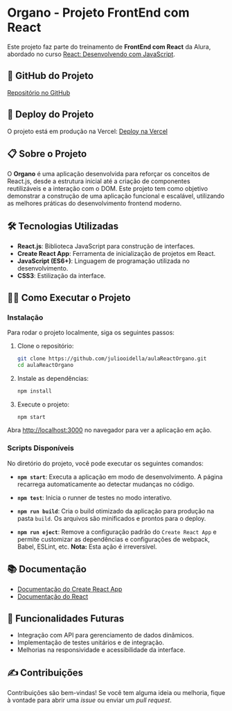 # Organo - Projeto FrontEnd com React

Este projeto faz parte do treinamento de **FrontEnd com React** da Alura, abordado no curso [React: Desenvolvendo com JavaScript](https://www.alura.com.br/).

## 📂 GitHub do Projeto

[Repositório no GitHub](https://github.com/juliooidella/aulaReactOrgano)

## 🚀 Deploy do Projeto

O projeto está em produção na Vercel: [Deploy na Vercel](https://aula-react-organo.vercel.app/)

## 📋 Sobre o Projeto

O **Organo** é uma aplicação desenvolvida para reforçar os conceitos de React.js, desde a estrutura inicial até a criação de componentes reutilizáveis e a interação com o DOM. Este projeto tem como objetivo demonstrar a construção de uma aplicação funcional e escalável, utilizando as melhores práticas do desenvolvimento frontend moderno.

## 🛠️ Tecnologias Utilizadas

- **React.js**: Biblioteca JavaScript para construção de interfaces.
- **Create React App**: Ferramenta de inicialização de projetos em React.
- **JavaScript (ES6+)**: Linguagem de programação utilizada no desenvolvimento.
- **CSS3**: Estilização da interface.

## 🏃‍♂️ Como Executar o Projeto

### Instalação

Para rodar o projeto localmente, siga os seguintes passos:

1. Clone o repositório:

   ```bash
   git clone https://github.com/juliooidella/aulaReactOrgano.git
   cd aulaReactOrgano
   ```

2. Instale as dependências:

   ```bash
   npm install
   ```

3. Execute o projeto:
   ```bash
   npm start
   ```

Abra [http://localhost:3000](http://localhost:3000) no navegador para ver a aplicação em ação.

### Scripts Disponíveis

No diretório do projeto, você pode executar os seguintes comandos:

- **`npm start`**: Executa a aplicação em modo de desenvolvimento. A página recarrega automaticamente ao detectar mudanças no código.
- **`npm test`**: Inicia o runner de testes no modo interativo.

- **`npm run build`**: Cria o build otimizado da aplicação para produção na pasta `build`. Os arquivos são minificados e prontos para o deploy.

- **`npm run eject`**: Remove a configuração padrão do `Create React App` e permite customizar as dependências e configurações de webpack, Babel, ESLint, etc. **Nota:** Esta ação é irreversível.

## 📚 Documentação

- [Documentação do Create React App](https://facebook.github.io/create-react-app/docs/getting-started)
- [Documentação do React](https://reactjs.org/docs/getting-started.html)

## 🌟 Funcionalidades Futuras

- Integração com API para gerenciamento de dados dinâmicos.
- Implementação de testes unitários e de integração.
- Melhorias na responsividade e acessibilidade da interface.

## ✍️ Contribuições

Contribuições são bem-vindas! Se você tem alguma ideia ou melhoria, fique à vontade para abrir uma _issue_ ou enviar um _pull request_.
